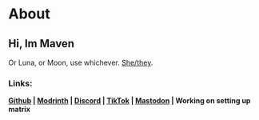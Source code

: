 # About

## **Hi, Im Maven**
Or Luna, or Moon, use whichever. [She/they](https://en.pronouns.page/@M0on9).

### Links:
**[Github](https://github.com/M0on9)  |  [Modrinth](https://modrinth.com/user/M0on9)  |  [Discord](https://discord.com/invite/Fv69VFfU)  |  [TikTok](https://tiktok.com/@M0on9_)  |  <a rel="me" href="https://tech.lgbt/@M0on9">Mastodon</a>  |  Working on setting up matrix**

